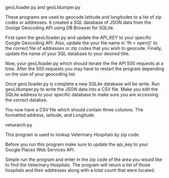 geoLIloader.py and geoLIdumper.py

These programs are used to geocode latitude and longitudes to a list of zip codes or addresses.  It created a SQL database of JSON data from the Goolge Geocoding API using DB Browser for SQLite.  

First open the geoLIloader.py and update the API_KEY to your specific Google Geocoding API.  Also, update the your file name in 'fh = open()' to the correct file of addresses or zip codes that you wish to geocode.
Finally, update the name of your SQL database to your desired title. 

Now, your geoLIloader.py which should iterate the the API 500 requests at a time.  After the 500 requests you may have to restart the program depending on the size of your geocoding list.

Once geoLIloader.py is complete a new SQLite database will be write.  Run geoLIdumper.py to write the JSON data into a CSV file.  Make you edit the SQLite address to your specific database to make sure you are accessing the correct databse.

You now have a CSV file which should contain three columns.  The formatted address, latitude, and Longitude.  




vetsearch.py

This program is used to lookup Veterinary Hospitals by zip code.  

Before you run this program make sure to update the api_key to your Google Places Web Services API.

Simple run the program and enter in the zip code of the area you would like to find the Veterinary Hospitals.  The program will return a list of those hospitals and their addresses along with a total count that were located.
